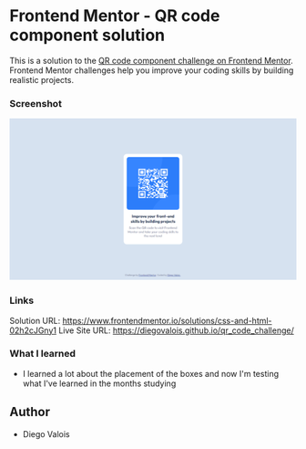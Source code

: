 # Frontend Mentor - QR code component solution

This is a solution to the [QR code component challenge on Frontend Mentor](https://www.frontendmentor.io/challenges/qr-code-component-iux_sIO_H). Frontend Mentor challenges help you improve your coding skills by building realistic projects. 

### Screenshot

![](images/Screenshot.png)

### Links

Solution URL: https://www.frontendmentor.io/solutions/css-and-html-02h2cJGny1
Live Site URL: https://diegovalois.github.io/qr_code_challenge/

### What I learned

- I learned a lot about the placement of the boxes and now I'm testing what I've learned in the months studying

## Author

- Diego Valois
